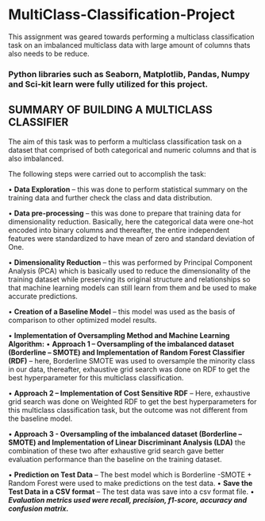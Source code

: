 # MultiClass-Classification-Project

This assignment was geared towards performing a multiclass classification task on an imbalanced  multiclass data with large amount of columns thats also needs to be reduce.

### Python libraries such as Seaborn, Matplotlib, Pandas, Numpy and Sci-kit learn were fully utilized for this project.

## SUMMARY OF BUILDING A MULTICLASS CLASSIFIER
The aim of this task was to perform a multiclass classification task on a dataset that comprised of both categorical and numeric columns and that is also imbalanced.

The following steps were carried out to accomplish the task:

•	**Data Exploration** – this was done to perform statistical summary on the training data and further check the class and data distribution. 

•	**Data pre-processing** – this was done to prepare that training data for dimensionality reduction. Basically, here the categorical data were one-hot encoded into binary columns and thereafter, the entire independent features were standardized to have mean of zero and standard deviation of One.

•	**Dimensionality Reduction** – this was performed by Principal Component Analysis (PCA) which is basically used to reduce the dimensionality of the training dataset while preserving its original structure and relationships so that machine learning models can still learn from them and be used to make accurate predictions.

•	**Creation of a Baseline Model** – this model was used as the basis of comparison to other optimized model results.

•	**Implementation of Oversampling Method and Machine Learning Algorithm:**
•	**Approach 1 – Oversampling of the imbalanced dataset (Borderline – SMOTE) and Implementation of Random Forest Classifier (RDF)** – here, Borderline SMOTE was used to oversample the minority class in our data, thereafter, exhaustive grid search was done on RDF to get the best hyperparameter for this multiclass classification.

•	**Approach 2 – Implementation of Cost Sensitive RDF** – Here, exhaustive grid search was done on Weighted RDF to get the best hyperparameters for this multiclass classification task, but the outcome was not different from the baseline model.

•	**Approach 3 - Oversampling of the imbalanced dataset (Borderline – SMOTE) and Implementation of Linear Discriminant Analysis (LDA)** the combination of these two after exhaustive grid search gave better evaluation performance than the baseline on the training dataset.

•	**Prediction on Test Data** – The best model which is Borderline -SMOTE + Random Forest were used to make predictions on the test data.
•	**Save the Test Data in a CSV format** – The test data was save into a csv format file.
•	***Evaluation metrics used were recall, precision, f1-score, accuracy and confusion matrix.***

